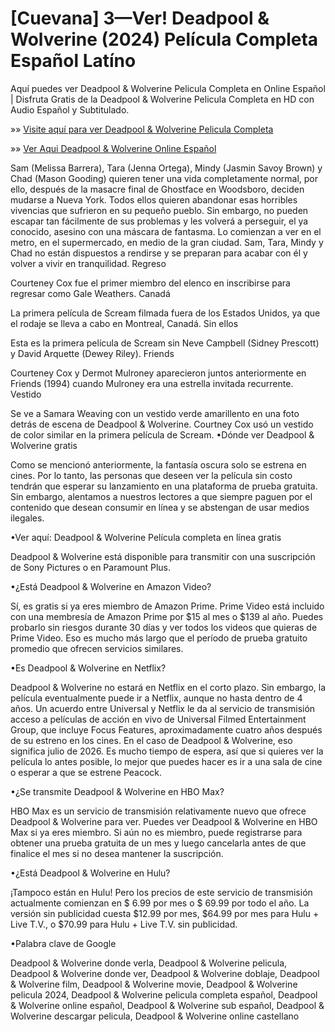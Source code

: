 # [Cuevana] 3—Ver! Deadpool & Wolverine (2024) Película Completa Español Latíno

Aquí puedes ver Deadpool & Wolverine Pelicula Completa en Online Español | Disfruta Gratis de la Deadpool & Wolverine Pelicula Completa en HD con Audio Español y Subtitulado.

»» [Visite aquí para ver Deadpool & Wolverine Pelicula Completa](https://amoviesflix.site/es/movie/533535/deadpool-wolverine)

»» [Ver Aqui Deadpool & Wolverine Online Español](https://amoviesflix.site/es/movie/533535/deadpool-wolverine)

Sam (Melissa Barrera), Tara (Jenna Ortega), Mindy (Jasmin Savoy Brown) y Chad (Mason Gooding) quieren tener una vida completamente normal, por ello, después de la masacre final de Ghostface en Woodsboro, deciden mudarse a Nueva York. Todos ellos quieren abandonar esas horribles vivencias que sufrieron en su pequeño pueblo. Sin embargo, no pueden escapar tan fácilmente de sus problemas y les volverá a perseguir, el ya conocido, asesino con una máscara de fantasma. Lo comienzan a ver en el metro, en el supermercado, en medio de la gran ciudad. Sam, Tara, Mindy y Chad no están dispuestos a rendirse y se preparan para acabar con él y volver a vivir en tranquilidad.
Regreso

Courteney Cox fue el primer miembro del elenco en inscribirse para regresar como Gale Weathers.
Canadá

La primera película de Scream filmada fuera de los Estados Unidos, ya que el rodaje se lleva a cabo en Montreal, Canadá.
Sin ellos

Esta es la primera película de Scream sin Neve Campbell (Sidney Prescott) y David Arquette (Dewey Riley).
Friends

Courteney Cox y Dermot Mulroney aparecieron juntos anteriormente en Friends (1994) cuando Mulroney era una estrella invitada recurrente.
Vestido

Se ve a Samara Weaving con un vestido verde amarillento en una foto detrás de escena de Deadpool & Wolverine. Courtney Cox usó un vestido de color similar en la primera película de Scream.
•Dónde ver Deadpool & Wolverine gratis

Como se mencionó anteriormente, la fantasía oscura solo se estrena en cines. Por lo tanto, las personas que deseen ver la película sin costo tendrán que esperar su lanzamiento en una plataforma de prueba gratuita. Sin embargo, alentamos a nuestros lectores a que siempre paguen por el contenido que desean consumir en línea y se abstengan de usar medios ilegales.

•Ver aquí: Deadpool & Wolverine Película completa en línea gratis

Deadpool & Wolverine está disponible para transmitir con una suscripción de Sony Pictures o en Paramount Plus.

•¿Está Deadpool & Wolverine en Amazon Video?

Sí, es gratis si ya eres miembro de Amazon Prime. Prime Video está incluido con una membresía de Amazon Prime por $15 al mes o $139 al año. Puedes probarlo sin riesgos durante 30 días y ver todos los videos que quieras de Prime Video. Eso es mucho más largo que el período de prueba gratuito promedio que ofrecen servicios similares.

•Es Deadpool & Wolverine en Netflix?

Deadpool & Wolverine no estará en Netflix en el corto plazo. Sin embargo, la película eventualmente puede ir a Netflix, aunque no hasta dentro de 4 años. Un acuerdo entre Universal y Netflix le da al servicio de transmisión acceso a películas de acción en vivo de Universal Filmed Entertainment Group, que incluye Focus Features, aproximadamente cuatro años después de su estreno en los cines. En el caso de Deadpool & Wolverine, eso significa julio de 2026. Es mucho tiempo de espera, así que si quieres ver la película lo antes posible, lo mejor que puedes hacer es ir a una sala de cine o esperar a que se estrene Peacock.

•¿Se transmite Deadpool & Wolverine en HBO Max?

HBO Max es un servicio de transmisión relativamente nuevo que ofrece Deadpool & Wolverine para ver. Puedes ver Deadpool & Wolverine en HBO Max si ya eres miembro. Si aún no es miembro, puede registrarse para obtener una prueba gratuita de un mes y luego cancelarla antes de que finalice el mes si no desea mantener la suscripción.

•¿Está Deadpool & Wolverine en Hulu?

¡Tampoco están en Hulu! Pero los precios de este servicio de transmisión actualmente comienzan en $ 6.99 por mes o $ 69.99 por todo el año. La versión sin publicidad cuesta $12.99 por mes, $64.99 por mes para Hulu + Live T.V., o $70.99 para Hulu + Live T.V. sin publicidad.

•Palabra clave de Google

Deadpool & Wolverine donde verla, Deadpool & Wolverine pelicula, Deadpool & Wolverine donde ver, Deadpool & Wolverine doblaje, Deadpool & Wolverine film, Deadpool & Wolverine movie, Deadpool & Wolverine pelicula 2024, Deadpool & Wolverine pelicula completa español, Deadpool & Wolverine online español, Deadpool & Wolverine sub español, Deadpool & Wolverine descargar pelicula, Deadpool & Wolverine online castellano
